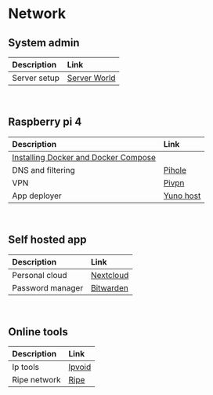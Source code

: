# Network
## System admin
| Description | Link |
|:-----|:-----|
| Server setup | [Server World](https://www.server-world.info/en/)|
<br />

## Raspberry pi 4
| Description | Link |
|:-----|:-----|
| [Installing Docker and Docker Compose](https://dev.to/rohansawant/installing-docker-and-docker-compose-on-the-raspberry-pi-in-5-simple-steps-3mgl)|
| DNS and filtering | [Pihole](https://pi-hole.net/)|
| VPN | [Pivpn](https://www.pivpn.io/)|
| App deployer | [Yuno host](https://yunohost.org/#/)|
<br />

## Self hosted app
| Description | Link |
|:-----|:-----|
| Personal cloud | [Nextcloud](https://nextcloud.com/)|
| Password manager | [Bitwarden](https://bitwarden.com/)|
<br />

## Online tools
| Description | Link |
|:-----|:-----|
| Ip tools | [Ipvoid](https://www.ipvoid.com/)|
| Ripe network | [Ripe](https://www.ripe.net/)|